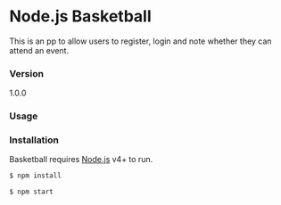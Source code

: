 # Node.js Basketball

This is an pp to allow users to register, login and note whether they can attend an event.

### Version
1.0.0

### Usage


### Installation

Basketball requires [Node.js](https://nodejs.org/) v4+ to run.

```sh
$ npm install
```

```sh
$ npm start
```
